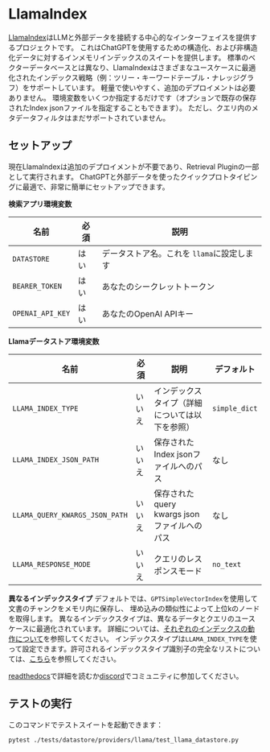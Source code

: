 # LlamaIndex

[LlamaIndex]((https://github.com/jerryjliu/llama_index))はLLMと外部データを接続する中心的なインターフェイスを提供するプロジェクトです。
これはChatGPTを使用するための構造化、および非構造化データに対するインメモリインデックスのスイートを提供します。
標準のベクターデータベースとは異なり、LlamaIndexはさまざまなユースケースに最適化されたインデックス戦略（例：ツリー・キーワードテーブル・ナレッジグラフ）をサポートしています。
軽量で使いやすく、追加のデプロイメントは必要ありません。
環境変数をいくつか指定するだけです（オプションで既存の保存されたIndex jsonファイルを指定することもできます）。
ただし、クエリ内のメタデータフィルタはまだサポートされていません。

## セットアップ
現在LlamaIndexは追加のデプロイメントが不要であり、Retrieval Pluginの一部として実行されます。
ChatGPTと外部データを使ったクイックプロトタイピングに最適で、非常に簡単にセットアップできます。

**検索アプリ環境変数**

| 名前               | 必須 | 説明                        |
|------------------|----|---------------------------|
| `DATASTORE`      | はい | データストア名。これを `llama`に設定します |
| `BEARER_TOKEN`   | はい | あなたのシークレットトークン            |
| `OPENAI_API_KEY` | はい | あなたのOpenAI APIキー          |

**Llamaデータストア環境変数**

| 名前                             | 必須  | 説明                             | デフォルト         |
|--------------------------------|-----|--------------------------------|---------------|
| `LLAMA_INDEX_TYPE`             | いいえ | インデックスタイプ（詳細については以下を参照）        | `simple_dict` |
| `LLAMA_INDEX_JSON_PATH`        | いいえ | 保存されたIndex jsonファイルへのパス        | なし            |
| `LLAMA_QUERY_KWARGS_JSON_PATH` | いいえ | 保存されたquery kwargs jsonファイルへのパス | なし            |
| `LLAMA_RESPONSE_MODE`          | いいえ | クエリのレスポンスモード                   | `no_text`     | 


**異なるインデックスタイプ**
デフォルトでは、`GPTSimpleVectorIndex`を使用して文書のチャンクをメモリ内に保存し、 埋め込みの類似性によって上位kのノードを取得します。
異なるインデックスタイプは、異なるデータとクエリのユースケースに最適化されています。
詳細については、[それぞれのインデックスの動作について](https://gpt-index.readthedocs.io/en/latest/guides/primer/index_guide.html)を参照してください。
インデックスタイプは`LLAMA_INDEX_TYPE`を使って設定できます。許可されるインデックスタイプ識別子の完全なリストについては、[こちら](https://gpt-index.readthedocs.io/en/latest/reference/indices/composability_query.html#gpt_index.data_structs.struct_type.IndexStructType)を参照してください。

[readthedocs](https://gpt-index.readthedocs.io/en/latest/)で詳細を読むか[discord](https://discord.com/invite/dGcwcsnxhU)でコミュニティに参加してください。

## テストの実行
このコマンドでテストスイートを起動できます：

```bash
pytest ./tests/datastore/providers/llama/test_llama_datastore.py
```
